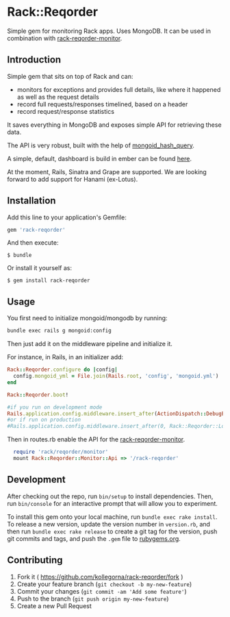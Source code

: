 # Rack::Reqorder

Simple gem for monitoring Rack apps. Uses MongoDB. It can be used in combination
with [rack-reqorder-monitor](https://github.com/kollegorna/rack-reqorder-monitor).

## Introduction
Simple gem that sits on top of Rack and can:

- monitors for exceptions and provides full details, like where it happened as well as the request details
- record full requests/responses timelined, based on a header
- record request/response statistics

It saves everything in MongoDB and exposes simple API for retrieving these data.

The API is very robust, built with the help of [mongoid_hash_query](https://github.com/kollegorna/mongoid_hash_query).

A simple, default, dashboard is build in ember can be found [here](https://github.com/kollegorna/rack-reqorder-monitor).

At the moment, Rails, Sinatra and Grape are supported.
We are looking forward to add support for Hanami (ex-Lotus).

## Installation

Add this line to your application's Gemfile:

```ruby
gem 'rack-reqorder'
```

And then execute:

    $ bundle

Or install it yourself as:

    $ gem install rack-reqorder

## Usage
You first need to initialize mongoid/mongodb by running:

```bash
bundle exec rails g mongoid:config
```

Then just add it on the middleware pipeline and initialize it.

For instance, in Rails, in an initializer add:

```ruby
Rack::Reqorder.configure do |config|
  config.mongoid_yml = File.join(Rails.root, 'config', 'mongoid.yml')
end

Rack::Reqorder.boot!

#if you run on development mode
Rails.application.config.middleware.insert_after(ActionDispatch::DebugExceptions , Rack::Reqorder::Logger)
#or if run on production
#Rails.application.config.middleware.insert_after(0, Rack::Reqorder::Logger)
```
Then in routes.rb enable the API for the [rack-reqorder-monitor](https://github.com/kollegorna/rack-reqorder-monitor).
```ruby
  require 'rack/reqorder/monitor'
  mount Rack::Reqorder::Monitor::Api => '/rack-reqorder'
```

## Development

After checking out the repo, run `bin/setup` to install dependencies. Then, run `bin/console` for an interactive prompt that will allow you to experiment. 

To install this gem onto your local machine, run `bundle exec rake install`. To release a new version, update the version number in `version.rb`, and then run `bundle exec rake release` to create a git tag for the version, push git commits and tags, and push the `.gem` file to [rubygems.org](https://rubygems.org).

## Contributing

1. Fork it ( https://github.com/kollegorna/rack-reqorder/fork )
2. Create your feature branch (`git checkout -b my-new-feature`)
3. Commit your changes (`git commit -am 'Add some feature'`)
4. Push to the branch (`git push origin my-new-feature`)
5. Create a new Pull Request
